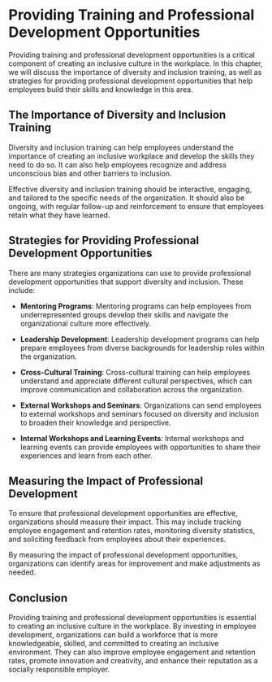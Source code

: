 Providing Training and Professional Development Opportunities
=======================================================================================================

Providing training and professional development opportunities is a critical component of creating an inclusive culture in the workplace. In this chapter, we will discuss the importance of diversity and inclusion training, as well as strategies for providing professional development opportunities that help employees build their skills and knowledge in this area.

The Importance of Diversity and Inclusion Training
--------------------------------------------------

Diversity and inclusion training can help employees understand the importance of creating an inclusive workplace and develop the skills they need to do so. It can also help employees recognize and address unconscious bias and other barriers to inclusion.

Effective diversity and inclusion training should be interactive, engaging, and tailored to the specific needs of the organization. It should also be ongoing, with regular follow-up and reinforcement to ensure that employees retain what they have learned.

Strategies for Providing Professional Development Opportunities
---------------------------------------------------------------

There are many strategies organizations can use to provide professional development opportunities that support diversity and inclusion. These include:

* **Mentoring Programs**: Mentoring programs can help employees from underrepresented groups develop their skills and navigate the organizational culture more effectively.

* **Leadership Development**: Leadership development programs can help prepare employees from diverse backgrounds for leadership roles within the organization.

* **Cross-Cultural Training**: Cross-cultural training can help employees understand and appreciate different cultural perspectives, which can improve communication and collaboration across the organization.

* **External Workshops and Seminars**: Organizations can send employees to external workshops and seminars focused on diversity and inclusion to broaden their knowledge and perspective.

* **Internal Workshops and Learning Events**: Internal workshops and learning events can provide employees with opportunities to share their experiences and learn from each other.

Measuring the Impact of Professional Development
------------------------------------------------

To ensure that professional development opportunities are effective, organizations should measure their impact. This may include tracking employee engagement and retention rates, monitoring diversity statistics, and soliciting feedback from employees about their experiences.

By measuring the impact of professional development opportunities, organizations can identify areas for improvement and make adjustments as needed.

Conclusion
----------

Providing training and professional development opportunities is essential to creating an inclusive culture in the workplace. By investing in employee development, organizations can build a workforce that is more knowledgeable, skilled, and committed to creating an inclusive environment. They can also improve employee engagement and retention rates, promote innovation and creativity, and enhance their reputation as a socially responsible employer.
